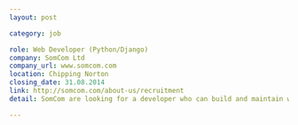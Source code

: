 ```yaml
---
layout: post

category: job

role: Web Developer (Python/Django)
company: SomCom Ltd
company_url: www.somcom.com
location: Chipping Norton
closing_date: 31.08.2014
link: http://somcom.com/about-us/recruitment
detail: SomCom are looking for a developer who can build and maintain websites for our clients, as well as come up with imaginative ideas for new apps and services. You’ll have the opportunity to implement new products and will need the motivation and skills to make them happen.

---
```


